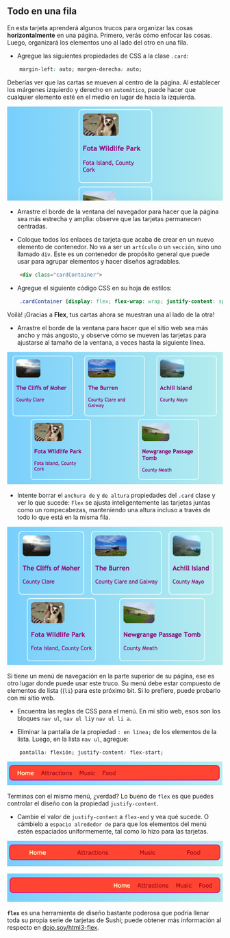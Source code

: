 ## Todo en una fila

En esta tarjeta aprenderá algunos trucos para organizar las cosas **horizontalmente** en una página. Primero, verás cómo enfocar las cosas. Luego, organizará los elementos uno al lado del otro en una fila.

+ Agregue las siguientes propiedades de CSS a la clase `.card`:

```css
    margin-left: auto; margen-derecha: auto;
```

Deberías ver que las cartas se mueven al centro de la página. Al establecer los márgenes izquierdo y derecho en `automático`, puede hacer que cualquier elemento esté en el medio en lugar de hacia la izquierda.

![Las cartas aparecen en el medio en lugar de hacia la izquierda](images/marginAuto.png)

+ Arrastre el borde de la ventana del navegador para hacer que la página sea más estrecha y amplia: observe que las tarjetas permanecen centradas.

+ Coloque todos los enlaces de tarjeta que acaba de crear en un nuevo elemento de contenedor. No va a ser un `artículo` o un `sección`, sino uno llamado `div`. Este es un contenedor de propósito general que puede usar para agrupar elementos y hacer diseños agradables.

```html
    <div class="cardContainer">
```

+ Agregue el siguiente código CSS en su hoja de estilos:

```css
    .cardContainer {display: flex; flex-wrap: wrap; justify-content: space-around; relleno: 10px; }
```

Voilà! ¡Gracias a **Flex**, tus cartas ahora se muestran una al lado de la otra!

+ Arrastre el borde de la ventana para hacer que el sitio web sea más ancho y más angosto, y observe cómo se mueven las tarjetas para ajustarse al tamaño de la ventana, a veces hasta la siguiente línea.

![Tarjetas dispuestas en dos filas espaciadas uniformemente para adaptarse al ancho del navegador](images/flexSideBySide.png)

+ Intente borrar el `anchura de` y `de altura` propiedades del `.card` clase y ver lo que sucede: `Flex` se ajusta inteligentemente las tarjetas juntas como un rompecabezas, manteniendo una altura incluso a través de todo lo que está en la misma fila.

![Tarjetas dispuestas una al lado de la otra con ancho automático](images/flexAutoWidths.png)

Si tiene un menú de navegación en la parte superior de su página, ese es otro lugar donde puede usar este truco. Su menú debe estar compuesto de elementos de lista ((`li`) para este próximo bit. Si lo prefiere, puede probarlo con mi sitio web.

+ Encuentra las reglas de CSS para el menú. En mi sitio web, esos son los bloques `nav ul`, `nav ul li`y `nav ul li a`.

+ Eliminar la pantalla de la propiedad `: en línea;` de los elementos de la lista. Luego, en la lista `nav ul`, agregue:

```css
    pantalla: flexión; justify-content: flex-start;
```

![Menú con elementos alineados a la izquierda](images/flexMenuStart.png)

Terminas con el mismo menú, ¿verdad? Lo bueno de `flex` es que puedes controlar el diseño con la propiedad `justify-content`.

+ Cambie el valor de `justify-content` a `flex-end` y vea qué sucede. O cámbielo a `espacio alrededor de` para que los elementos del menú estén espaciados uniformemente, tal como lo hizo para las tarjetas.

![Menú con elementos espaciados uniformemente](images/flexMenuSpace.png)

![Menú con elementos alineados a la derecha](images/flexMenuEnd.png)

**`flex`** es una herramienta de diseño bastante poderosa que podría llenar toda su propia serie de tarjetas de Sushi; puede obtener más información al respecto en [dojo.soy/html3-flex](http://dojo.soy/html3-flex).